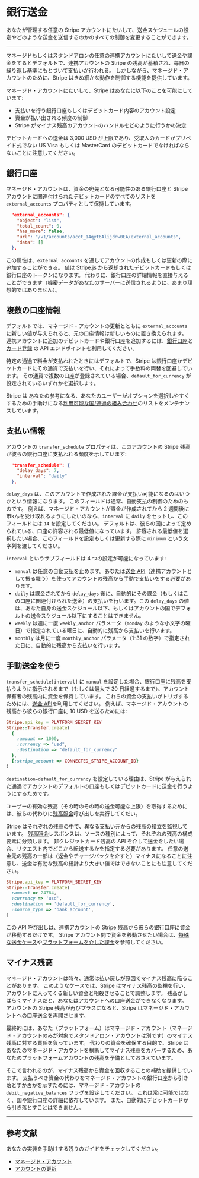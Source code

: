 # 銀行送金

あなたが管理する任意の Stripe アカウントにたいして、送金スケジュールの設定やどのような送金を送信するのかのすべての制御を変更することができます。

-----

マネージドもしくはスタンドアロンの任意の連携アカウントにたいして送金や課金をするとデフォルトで、連携アカウントの Stripe の残高が蓄積され、毎日の繰り返し基準にもとづいて支払いが行われる。
しかしながら、マネージド・アカウントのために、Stripe はきめ細かな動作を制御する機能を提供しています。

マネージド・アカウントにたいして、Stripe はあなたに以下のことを可能にしています:

- 支払いを行う銀行口座もしくはデビットカード内容のアカウント設定
- 資金が払い出される頻度の制御
- Stripe がマイナス残高のアカウントのハンドルをどのように行うかの決定

デビットカードへの送金は 3,000 USD が上限であり、受取人のカードがプリペイド式でない US Visa もしくは MasterCard のデビットカードでなければならないことに注意してください。

## 銀行口座

マネージド・アカウントは、資金の宛先となる可能性のある銀行口座と Stripe アカウントに関連付けられたデビットカードのすべてのリストを `external_accounts` プロパティとして保持しています。

```json
  "external_accounts": {
    "object": "list",
    "total_count": 0,
    "has_more": false,
    "url": "/v1/accounts/acct_14qyt6Alijdnw0EA/external_accounts",
    "data": []
  },
```

この属性は、`external_accounts` を通してアカウントの作成もしくは更新の際に追加することができる。
値は [Stripe.js](https://stripe.com/docs/stripe.js#collecting-bank-account-details) から返却されたデビットカードもしくは銀行口座のトークンになります。
代わりに、銀行口座の詳細情報を直接与えることができます（機密データがあなたのサーバーに送信されるように、あまり理想的ではありません）。

## 複数の口座情報

デフォルトでは、マネージド・アカウントの更新とともに `external_accounts` に新しい値が与えられると、元の口座情報は新しいものに置き換えられます。
連携アカウントに追加のデビットカードや銀行口座を追加するには、[銀行口座](https://stripe.com/docs/api#account_create_bank_account)と[カード登録](https://stripe.com/docs/api#account_create_card) の API エンドポイントを利用してください。

特定の通過で料金が支払われたときにはデフォルトで、Stripe は銀行口座かデビットカードにその通貨で支払いを行い、それによって手数料の両替を回避しています。
その通貨で複数の口座が登録されている場合、`default_for_currency` が設定されているいずれかを選択します。

Stripe は
あなたの参考になる、あなたのユーザーがオプションを選択しやすくするための手助けになる[利用可能な国/通過の組み合わせ](https://stripe.com/docs/connect/required-verification-information)のリストをメンテナンスしています。

## 支払い情報

アカウントの `transfer_schedule` プロパティは、このアカウントの Stripe 残高が彼らの銀行口座に支払われる頻度を示しています:

```json
  "transfer_schedule": {
    "delay_days": 7,
    "interval": "daily"
  },
```

`delay_days` は、このアカウントで作成された課金が支払い可能になるのはいつかという情報になります。
このフィールドは通常、自動支払の制御のためのものです。
例えば、マネージド・アカウントが課金が作成されてから 2 週間後に市kんを受け取れるようにしたいのなら、`interval` に `daily` をセットし、このフィールドには `14` を設定してください。
デフォルトは、彼らの国によって定められている、口座の許容される最低値になっています。
許容される最低値を選択したい場合、このフィールドを設定もしくは更新する際に `minimum` という文字列を渡してください。

`interval` というサブフィールドは 4 つの設定が可能になっています:

- `manual` は任意の自動支払を止めます。あなたは[送金 API](https://stripe.com/docs/api#create_transfer)（連携アカウントとして振る舞う）を使ってアカウントの残高から手動で支払いをする必要があります。
- `daily` は課金されてから `delay_days` 後に、自動的にその課金（もしくはこの口座に関連付けられた送金）の支払いを行います。この `delay_days` の値は、あなた自身の送金スケジュール以下、もしくはアカウントの国でデフォルトの送金スケジュール以下にすることはできません。
- `weekly` は週に一度 `weekly_anchor` パラメータ（`monday` のような小文字の曜日）で指定されている曜日に、自動的に残高から支払いを行います。
- `monthly` は月に一度 `monthly_anchor` パラメータ（1-31 の数字）で指定された日に、自動的に残高から支払いを行います。

## 手動送金を使う

`transfer_schedule[interval]` に `manual` を設定した場合、銀行口座に残高を支払うように指示されるまで（もしくは最大で 30 日経過するまで）、アカウント保有者の残高内に資金を保持しています。
これらの資金の支払いがトリガするためには、[送金 API](https://stripe.com/docs/api#create_transfer)を利用してください。
例えば、マネージド・アカウントの残高から彼らの銀行口座に 10 USD を送るためには:

```ruby
Stripe.api_key = PLATFORM_SECRET_KEY
Stripe::Transfer.create(
  {
    :amount => 1000,
    :currency => "usd",
    :destination => "default_for_currency"
  },
  {:stripe_account => CONNECTED_STRIPE_ACCOUNT_ID}
)
```

`destination=default_for_currency` を設定している理由は、Stripe が与えられた通過でアカウントのデフォルトの口座もしくはデビットカードに送金を行うようにするためです。

ユーザーの有効な残高（その時のその時の送金可能な上限）を取得するためには、彼らの代わりに[残高照会](https://stripe.com/docs/api#retrieve_balance)呼び出しを実行してくだい。

Stripe はそれぞれの残高の中で、異なる支払い元からの残高の積立を監視しています。
[残高照会](https://stripe.com/docs/api#retrieve_balance)レスポンスは、ソースの種別によって、それぞれの残高の構成要素に分類します。
非クレジットカード残高の API を介して送金をしたい場合、リクエスト内でどこから転送するかを指定する必要があります。
任意の送金元の残高の一部は（返金やチャージバックを介すと）マイナスになることに注意し、送金は有効な残高の総計より大きい値ではできないことにも注意してください。

```ruby
Stripe.api_key = PLATFORM_SECRET_KEY
Stripe::Transfer.create(
  :amount => 24784,
  :currency => 'usd',
  :destination => 'default_for_currency',
  :source_type => 'bank_account',
)
```

この API 呼び出しは、連携アカウントの Stripe 残高から彼らの銀行口座に資金が移動するだけです。
Stripe アカウント間で資金を移動させたい場合は、[特殊な送金ケース](https://stripe.com/docs/connect/special-case-transfers)や[プラットフォームを介した課金](https://stripe.com/docs/connect/payments-fees#charging-through-the-platform)を参照してください。

## マイナス残高

マネージド・アカウントは時々、通常は払い戻しが原因でマイナス残高に陥ることがあります。
このようなケースでは、Stripe はマイナス残高の監視を行い、アカウントに入ってくる新しい資金と相殺させることで調整します。
残高がしばらくマイナスだと、あなたはアカウントへの口座送金ができなくなります。
アカウントの Stripe 残高が再びプラスになると、Stripe はマネージド・アカウントへの口座送金を再開させます。

最終的には、あなた（プラットフォーム）はマネージド・アカウント（マネージド・アカウントのみが対象でスタンドアロン・アカウントは別です）のマイナス残高に対する責任を負っています。
代わりの資金を確保する目的で、Stripe はあなたのマネージド・アカウントを横断してマイナス残高をカバーするため、あなたのプラットフォームアカウントの残高を予備としておさえています。

そこで言われるのが、マイナス残高から資金を回収することの補助を提供しています。
支払うべき資金の代わりをマネージド・アカウントの銀行口座から引き落とすか否かを示すためには、マネージド・アカウントの `debit_negative_balances` フラグを設定してください。
これは常に可能ではなく、国や銀行口座の詳細に依存しています。
また、自動的にデビットカードから引き落とすことはできません。

-----

## 参考文献

あなたの実装を手助けする残りのガイドをチェックしてください。

- [マネージド・アカウント](https://stripe.com/docs/connect/managed-accounts)
- [アカウントの更新](https://stripe.com/docs/connect/updating-accounts)
